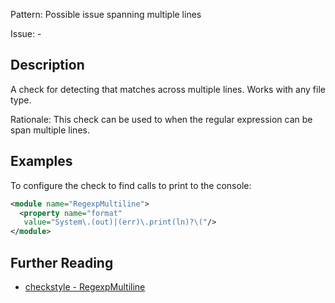 Pattern: Possible issue spanning multiple lines

Issue: -

## Description

A check for detecting that matches across multiple lines. Works with any file type. 

Rationale: This check can be used to when the regular expression can be span multiple lines. 

## Examples

To configure the check to find calls to print to the console: 


```xml
<module name="RegexpMultiline">
  <property name="format"
   value="System\.(out)|(err)\.print(ln)?\("/>
</module>
```

## Further Reading

* [checkstyle - RegexpMultiline](http://checkstyle.sourceforge.net/config_regexp.html#RegexpMultiline)
